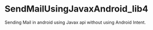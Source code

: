 SendMailUsingJavaxAndroid_lib4
==============================
Sending Mail in android using Javax api without using Android Intent.
